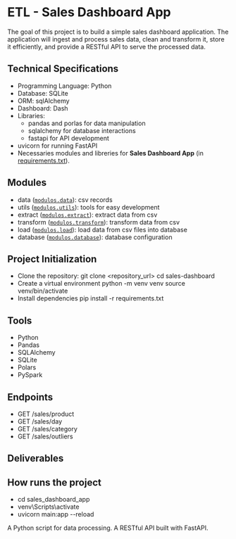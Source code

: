 # ETL - Sales Dashboard App

The goal of this project is to build a simple sales dashboard application. The application will ingest and process sales data, clean and transform it, store it efficiently, and provide a RESTful API to serve the processed data.

## Technical Specifications
- Programming Language: Python
- Database: SQLite
- ORM: sqlAlchemy
- Dashboard: Dash
- Libraries:
  - pandas and porlas for data manipulation
  - sqlalchemy for database interactions
  - fastapi for API development
- uvicorn for running FastAPI
- Necessaries modules and libreries for **Sales Dashboard App** (in [requirements.txt](./requirements.txt)).

## Modules
- data ([`modulos.data`](./modulos/data)): csv records
- utils ([`modulos.utils`](./modulos/utils)): tools for easy development
- extract ([`modulos.extract`](./modulos/extract)): extract data from csv
- transform ([`modulos.transform`](./modulos/transform)): transform data from csv
- load ([`modulos.load`](./modulos/load)): load data from csv files into database
- database ([`modulos.database`](./modulos/database)): database configuration

## Project Initialization
- Clone the repository:
  git clone <repository_url>
  cd sales-dashboard 
- Create a virtual environment
  python -m venv venv
  source venv/bin/activate
- Install dependencies
  pip install -r requirements.txt

## Tools
- Python
- Pandas
- SQLAlchemy
- SQLite
- Polars
- PySpark

## Endpoints

- GET /sales/product
- GET /sales/day
- GET /sales/category
- GET /sales/outliers

## Deliverables

## How runs the project
- cd sales_dashboard_app
- venv\Scripts\activate
- uvicorn main:app --reload

A Python script for data processing.
A RESTful API built with FastAPI.